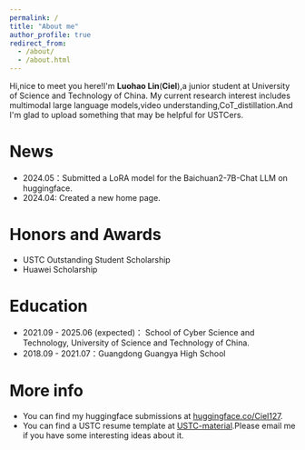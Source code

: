 ```yaml
---
permalink: /
title: "About me"
author_profile: true
redirect_from: 
  - /about/
  - /about.html
---
```


Hi,nice to meet you here!I'm **Luohao Lin**(**Ciel**),a junior student at University of Science and Technology of China. My current research interest includes multimodal large language models,video understanding,CoT_distillation.And I'm glad to upload something that may be helpful for USTCers.

News
======
- 2024.05：Submitted a LoRA model for the Baichuan2-7B-Chat LLM on huggingface.
- 2024.04: Created a new home page.

Honors and Awards
======
- USTC Outstanding Student Scholarship
- Huawei Scholarship

Education
======
- 2021.09 - 2025.06 (expected)： School of Cyber Science and Technology, University of Science and Technology of China.
- 2018.09 - 2021.07：Guangdong Guangya High School 



More info
======
- You can find my huggingface submissions at [huggingface.co/Ciel127](https://huggingface.co/Ciel127).
- You can find a USTC resume template at [USTC-material](https://github.com/Ciel127/USTC-material).Please email me if you have some interesting ideas about it.
